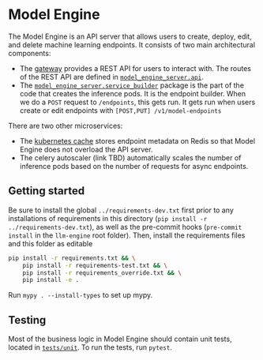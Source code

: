 # Model Engine

The Model Engine is an API server that allows users to create, deploy, edit,
and delete machine learning endpoints. It consists of two main architectural
components:

- The [gateway](./model_engine_server/entrypoints/start_fastapi_server.py)
  provides a REST API for users to interact with. The routes of the REST API are
  defined in [`model_engine_server.api`](./model_engine_server/api).
- The [`model_engine_server.service_builder`](./model_engine_server/service_builder)
  package is the part of the code that creates the inference pods. It is the
  endpoint builder. When we do a `POST` request to `/endpoints`, this gets run.
  It gets run when users create or edit endpoints with `[POST,PUT] /v1/model-endpoints`

There are two other microservices:

- The [kubernetes cache](./model_engine_server/entrypoints/k8s_cache.py)
  stores endpoint metadata on Redis so that Model Engine does not overload the API
  server.
- The celery autoscaler (link TBD) automatically scales
  the number of inference pods based on the number of requests for async endpoints.

## Getting started

Be sure to install the global `../requirements-dev.txt` first prior
to any installations of requirements in this directory
(`pip install -r ../requirements-dev.txt`), as well as the pre-commit hooks
(`pre-commit install` in the `llm-engine` root folder). Then, install the
requirements files and this folder as editable

```bash
pip install -r requirements.txt && \
    pip install -r requirements-test.txt && \
    pip install -r requirements_override.txt && \
    pip install -e .
```

Run `mypy . --install-types` to set up mypy.

## Testing

Most of the business logic in Model Engine should contain unit tests, located in
[`tests/unit`](./tests/unit). To run the tests, run `pytest`.
